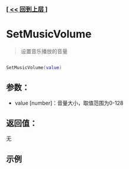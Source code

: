 ### [[ << 回到上层 ]](README.md)

# SetMusicVolume

> 设置音乐播放的音量

```lua

SetMusicVolume(value)

```

## 参数：

+ value [number]：音量大小，取值范围为0-128

## 返回值：

无

## 示例

```lua

```
